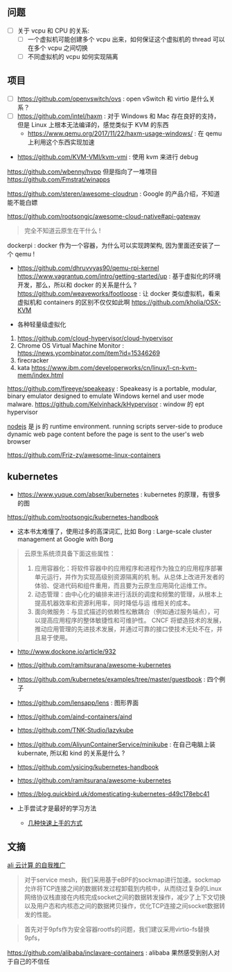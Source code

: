 ## 问题
- [ ] 关于 vcpu 和 CPU 的关系:
  - [ ] 一个虚拟机可能创建多个 vcpu 出来，如何保证这个虚拟机的 thread 可以在多个 vcpu 之间切换
  - [ ] 不同虚拟机的 vcpu 如何实现隔离

## 项目
- [ ] https://github.com/openvswitch/ovs : open vSwitch 和 virtio 是什么关系？
- [ ] https://github.com/intel/haxm : 对于 Windows 和 Mac 存在良好的支持，但是 Linux 上根本无法编译的，感觉类似于 KVM 的东西
  - https://www.qemu.org/2017/11/22/haxm-usage-windows/ : 在 qemu 上利用这个东西实现加速

- https://github.com/KVM-VMI/kvm-vmi : 使用 kvm 来进行 debug

https://github.com/wbenny/hvpp 但是指向了一堆项目
https://github.com/Fmstrat/winapps

https://github.com/steren/awesome-cloudrun : Google 的产品介绍，不知道能不能白嫖

https://github.com/rootsongjc/awesome-cloud-native#api-gateway
> 完全不知道云原生在干什么 !

dockerpi : docker 作为一个容器，为什么可以实现跨架构, 因为里面还安装了一个 qemu !
  - https://github.com/dhruvvyas90/qemu-rpi-kernel
https://www.vagrantup.com/intro/getting-started/up : 基于虚拟化的环境开发，那么，所以和 docker 的关系是什么 ?
https://github.com/weaveworks/footloose : 让 docker 类似虚拟机，看来虚拟机和 containers 的区别不仅仅如此啊
https://github.com/kholia/OSX-KVM

- 各种轻量级虚拟化
1. https://github.com/cloud-hypervisor/cloud-hypervisor
3. Chrome OS Virtual Machine Monitor : https://news.ycombinator.com/item?id=15346269
4. firecracker
5. kata
https://www.ibm.com/developerworks/cn/linux/l-cn-kvm-mem/index.html

https://github.com/fireeye/speakeasy : Speakeasy is a portable, modular, binary emulator designed to emulate Windows kernel and user mode malware.
https://github.com/Kelvinhack/kHypervisor : window 的 ept hypervisor

[nodejs](https://en.wikipedia.org/wiki/Node.js) 是 js 的 runtime environment. running scripts server-side to produce dynamic web page content before the page is sent to the user's web browser

https://github.com/Friz-zy/awesome-linux-containers
## kubernetes
- https://www.yuque.com/abser/kubernetes : kubernetes 的原理，有很多的图

https://github.com/rootsongjc/kubernetes-handbook
  - 这本书太难懂了，使用过多的高深词汇, 比如 Borg : Large-scale cluster management at Google with Borg
> 云原⽣系统须具备下⾯这些属性：
> 1. 应⽤容器化：将软件容器中的应⽤程序和进程作为独⽴的应⽤程序部署单元运⾏，并作为实现⾼级别资源隔离的机 制。从总体上改进开发者的体验、促进代码和组件重⽤，⽽且要为云原⽣应⽤简化运维⼯作。
> 2. 动态管理：由中⼼化的编排来进⾏活跃的调度和频繁的管理，从根本上提⾼机器效率和资源利⽤率，同时降低与运 维相关的成本。
> 3. ⾯向微服务：与显式描述的依赖性松散耦合（例如通过服务端点），可以提⾼应⽤程序的整体敏捷性和可维护性。 CNCF 将塑造技术的发展，推动应⽤管理的先进技术发展，并通过可靠的接⼝使技术⽆处不在，并且易于使⽤。

- http://www.dockone.io/article/932
- https://github.com/ramitsurana/awesome-kubernetes
- https://github.com/kubernetes/examples/tree/master/guestbook : 四个例子
- https://github.com/lensapp/lens : 图形界面
- https://github.com/aind-containers/aind
- https://github.com/TNK-Studio/lazykube
- https://github.com/AliyunContainerService/minikube : 在自己电脑上装 kubernate, 所以和 kind 的关系是什么 ?

- https://github.com/ysicing/kubernetes-handbook
- https://github.com/ramitsurana/awesome-kubernetes
- https://blog.quickbird.uk/domesticating-kubernetes-d49c178ebc41

- 上手尝试才是最好的学习方法
  - [几种快速上手的方式](https://mp.weixin.qq.com/s/vsicQ6Qn2YDzuD4q2EUK7w)

## 文摘
[ali 云计算 的自我推广](https://mp.weixin.qq.com/s/5WKDZfzIQE3QB-Io1lmG-w)

> 对于service mesh，我们采用基于eBPF的sockmap进行加速。sockmap允许将TCP连接之间的数据转发过程卸载到内核中，从而绕过复杂的Linux网络协议栈直接在内核完成socket之间的数据转发操作，减少了上下文切换以及用户态和内核态之间的数据拷贝操作，优化TCP连接之间socket数据转发的性能。

> 首先对于9pfs作为安全容器rootfs的问题，我们建议采用virtio-fs替换9pfs，

https://github.com/alibaba/inclavare-containers : alibaba 果然感受到别人对于自己的不信任
